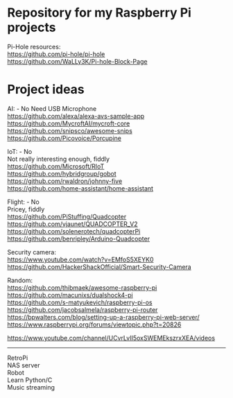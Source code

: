 # Repository for my Raspberry Pi projects

Pi-Hole resources:  
https://github.com/pi-hole/pi-hole  
https://github.com/WaLLy3K/Pi-hole-Block-Page



# Project ideas


AI: - No 
Need USB Microphone  
https://github.com/alexa/alexa-avs-sample-app  
https://github.com/MycroftAI/mycroft-core  
https://github.com/snipsco/awesome-snips  
https://github.com/Picovoice/Porcupine

IoT: - No    
Not really interesting enough, fiddly    
https://github.com/Microsoft/RIoT  
https://github.com/hybridgroup/gobot  
https://github.com/rwaldron/johnny-five  
https://github.com/home-assistant/home-assistant

Flight: - No   
Pricey, fiddly  
https://github.com/PiStuffing/Quadcopter  
https://github.com/vjaunet/QUADCOPTER_V2  
https://github.com/solenerotech/quadcopterPi  
https://github.com/benripley/Arduino-Quadcopter


Security camera:  
https://www.youtube.com/watch?v=EMfoS5XEYK0  
https://github.com/HackerShackOfficial/Smart-Security-Camera


Random:  
https://github.com/thibmaek/awesome-raspberry-pi  
https://github.com/macunixs/dualshock4-pi   
https://github.com/s-matyukevich/raspberry-pi-os  
https://github.com/jacobsalmela/raspberry-pi-router  
https://bpwalters.com/blog/setting-up-a-raspberry-pi-web-server/  
https://www.raspberrypi.org/forums/viewtopic.php?t=20826


https://www.youtube.com/channel/UCvrLvII5oxSWEMEkszrxXEA/videos

---

RetroPi  
NAS server  
Robot  
Learn Python/C  
Music streaming  


